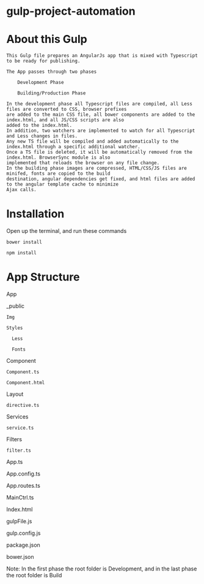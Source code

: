 # gulp-project-automation


# About this Gulp

    This Gulp file prepares an AngularJs app that is mixed with Typescript to be ready for publishing. 
    
    The App passes through two phases
    
        Development Phase
        
        Building/Production Phase

    In the development phase all Typescript files are compiled, all Less files are converted to CSS, browser prefixes
    are added to the main CSS file, all bower components are added to the index.html, and all JS/CSS scripts are also     
    added to the index.html. 
    In addition, two watchers are implemented to watch for all Typescript and Less changes in files. 
    Any new TS file will be compiled and added automatically to the index.html through a specific additional watcher.     
    Once a TS file is deleted, it will be automatically removed from the index.html. BrowserSync module is also          
    implemented that reloads the browser on any file change.
    In the building phase images are compressed, HTML/CSS/JS files are minifed, fonts are copied to the build            
    destination, angular dependencies get fixed, and html files are added to the angular template cache to minimize 
    Ajax calls.


# Installation

  Open up the terminal, and run these commands
  
    bower install
    
    npm install
    

# App Structure

 App
 
  _public
  
    Img
    
    Styles
    
      Less
      
      Fonts
      
  Component
  
    Component.ts
    
    Component.html
    
  Layout
  
    directive.ts
    
  Services
  
    service.ts
    
  Filters
  
    filter.ts
    
  App.ts
  
  App.config.ts
  
  App.routes.ts
  
  MainCtrl.ts
  
  Index.html
  
  gulpFile.js
  
  gulp.config.js
  
  package.json
  
  bower.json
  
Note: In the first phase the root folder is Development, and in the last phase the root folder is Build
